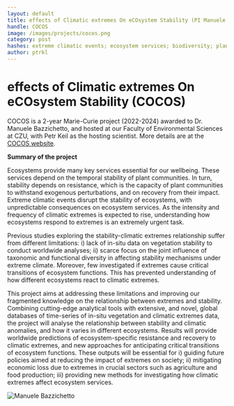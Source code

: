 ```yaml
---
layout: default
title: effects of Climatic extremes On eCOsystem Stability (PI Manuele Bazzichetto) 
handle: COCOS
image: /images/projects/cocos.png
category: post
hashes: extreme climatic events; ecosystem services; biodiversity; plants
author: ptrkl
---
```


<div class="bigspacer"></div>

# effects of Climatic extremes On eCOsystem Stability (COCOS)

COCOS is a 2-year Marie-Curie project (2022-2024) awarded to Dr. Manuele Bazzichetto, and hosted at our Faculty of Environmental Sciences at CZU, with Petr Keil as the hosting scientist. More details are at the [COCOS website](https://mbazzichetto.netlify.app/cocos/).

**Summary of the project**

Ecosystems provide many key services essential for our wellbeing. These services depend on the temporal stability of plant communities. In turn, stability depends on resistance, which is the capacity of plant communities to withstand exogenous perturbations, and on recovery from their impact. Extreme climatic events disrupt the stability of ecosystems, with unpredictable consequences on ecosystem services. As the intensity and frequency of climatic extremes is expected to rise, understanding how ecosystems respond to extremes is an extremely urgent task.

Previous studies exploring the stability-climatic extremes relationship suffer from different limitations: i) lack of in-situ data on vegetation stability to conduct worldwide analyses; ii) scarce focus on the joint influence of taxonomic and functional diversity in affecting stability mechanisms under extreme climate. Moreover, few investigated if extremes cause critical transitions of ecosystem functions. This has prevented understanding of how different ecosystems react to climatic extremes.

This project aims at addressing these limitations and improving our fragmented knowledge on the relationship between extremes and stability. Combining cutting-edge analytical tools with extensive, and novel, global databases of time-series of in-situ vegetation and climatic extremes data, the project will analyse the relationship between stability and climatic anomalies, and how it varies in different ecosystems. Results will provide worldwide predictions of ecosystem-specific resistance and recovery to climatic extremes, and new approaches for anticipating critical transitions of ecosystem functions. These outputs will be essential for i) guiding future policies aimed at reducing the impact of extremes on society; ii) mitigating economic loss due to extremes in crucial sectors such as agriculture and food production; iii) providing new methods for investigating how climatic extremes affect ecosystem services.

![Manuele Bazzichetto](https://manuelebazzichetto.github.io/pers-website/images/DSC_2169.jpg)


